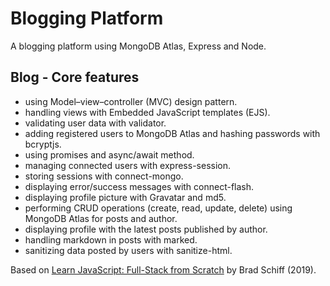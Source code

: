# Blogging Platform

A blogging platform using MongoDB Atlas, Express and Node.

## Blog - Core features

- using Model–view–controller (MVC) design pattern.
- handling views with Embedded JavaScript templates (EJS).
- validating user data with validator.
- adding registered users to MongoDB Atlas and hashing passwords with bcryptjs.
- using promises and async/await method.
- managing connected users with express-session.
- storing sessions with connect-mongo.
- displaying error/success messages with connect-flash.
- displaying profile picture with Gravatar and md5.
- performing CRUD operations (create, read, update, delete) using MongoDB Atlas for posts and author.
- displaying profile with the latest posts published by author.
- handling markdown in posts with marked.
- sanitizing data posted by users with sanitize-html.

Based on [Learn JavaScript: Full-Stack from Scratch](https://www.udemy.com/course/learn-javascript-full-stack-from-scratch/) by Brad Schiff (2019).
